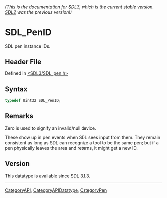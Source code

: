 ###### (This is the documentation for SDL3, which is the current stable version. [SDL2](https://wiki.libsdl.org/SDL2/) was the previous version!)
# SDL_PenID

SDL pen instance IDs.

## Header File

Defined in [<SDL3/SDL_pen.h>](https://github.com/libsdl-org/SDL/blob/main/include/SDL3/SDL_pen.h)

## Syntax

```c
typedef Uint32 SDL_PenID;
```

## Remarks

Zero is used to signify an invalid/null device.

These show up in pen events when SDL sees input from them. They remain
consistent as long as SDL can recognize a tool to be the same pen; but if a
pen physically leaves the area and returns, it might get a new ID.

## Version

This datatype is available since SDL 3.1.3.

----
[CategoryAPI](CategoryAPI), [CategoryAPIDatatype](CategoryAPIDatatype), [CategoryPen](CategoryPen)

